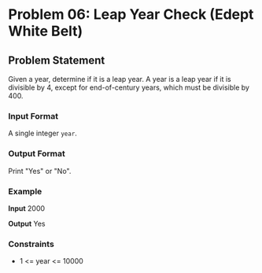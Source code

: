 # Problem 06: Leap Year Check (Edept White Belt)

## Problem Statement
Given a year, determine if it is a leap year. A year is a leap year if it is divisible by 4, except for end-of-century years, which must be divisible by 400.

### Input Format
A single integer `year`.

### Output Format
Print "Yes" or "No".

### Example

**Input**
2000

**Output**
Yes


### Constraints
- 1 <= year <= 10000
